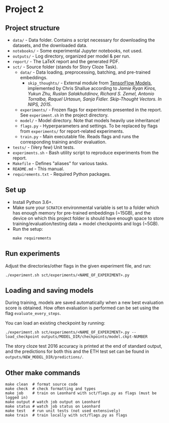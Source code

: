 # Project 2

## Project structure

* `data/` - Data folder. Contains a script necessary for downloading the datasets, and the downloaded data.
* `notebooks/` - Some experimental Jupyter notebooks, not used.
* `outputs/` - Log directory, organized per model & per run.
* `report/` - The LaTeX report and the generated PDF.
* `sct/` - Source folder (stands for Story Cloze Task).
  * `data/` - Data loading, preprocessing, batching, and pre-trained embeddings.
    * `skip_thoughts/` - External module from [TensorFlow Models](https://github.com/tensorflow/models/tree/master/research/skip_thoughts), implemented by Chris Shallue according to *Jamie Ryan Kiros, Yukun Zhu, Ruslan Salakhutdinov, Richard S. Zemel, Antonio Torralba, Raquel Urtasun, Sanja Fidler. Skip-Thought Vectors. In NIPS, 2015*.
  * `experiments/` - Frozen flags for experiments presented in the report. See `experiment.sh` in the project directory.
  * `model/` - Model directory. Note that models heavily use inheritance!
  * `flags.py` - Hyperparameters and settings. To be replaced by flags from `experiments/` for report-related experiments.
  * `train.py` - Main executable file. Reads flags and runs the corresponding training and/or evaluation.
* `tests/` - (Very few) Unit tests.
* `experiments.sh` - Bash utility script to reproduce experiments from the report.
* `Makefile` - Defines "aliases" for various tasks.
* `README.md` - This manual.
* `requirements.txt` - Required Python packages.

## Set up

* Install Python 3.6+.
* Make sure your `SCRATCH` environmental variable is set to a folder
which has enough memory for pre-trained embeddings (~15GB),
and the device on which this project folder is should have enough
space to store training/evaluation/testing data + model checkpoints and logs (~5GB).
* Run the setup:
    ```
    make requirements
    ```

## Run experiments

Adjust the directories/other flags in the given experiment file, and run:

```
./experiment.sh sct/experiments/<NAME_OF_EXPERIMENT>.py
```

## Loading and saving models

During training, models are saved automatically when a new best
evaluation score is obtained. How often evaluation is performed
can be set using the flag `evaluate_every_steps`.

You can load an existing checkpoint by running:
```
./experiment.sh sct/experiments/<NAME_OF_EXPERIMENT>.py --load_checkpoint outputs/MODEL_DIR/checkpoints/model.ckpt-NUMBER
```
The story cloze test 2016 accuracy is printed at the end of standard output, and the predictions for both this and the ETH test set can be found in `outputs/NEW_MODEL_DIR/predictions/`.

## Other make commands

```
make clean  # format source code
make check  # check formatting and types
make job    # train on Leonhard with sct/flags.py as flags (must be logged in)
make output # watch job output on Leonhard
make status # watch job status on Leonhard
make test   # run unit tests (not used extensively)
make train  # train locally with sct/flags.py as flags
```
